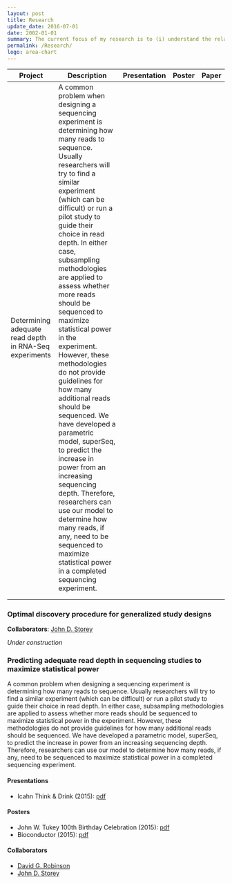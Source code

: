 ```yaml
---
layout: post
title: Research
update_date: 2016-07-01
date: 2002-01-01
summary: The current focus of my research is to (i) understand the relationship between sequencing depth and statistical power in sequencing studies and (ii) improve multiple hypothesis testing in high-dimensional data.
permalink: /Research/
logo: area-chart
---
```



<!--* Experimental design in sequencing studies
  - [Predicting adequate read depth in sequencing studies to maximize statistical power](#predicting-adequate-read-depth-in-sequencing-studies-to-maximize-statistical-power)
* Multiple testing in high-dimensional data
  - [Optimal discovery procedure for generalized study designs](#optimal-discovery-procedure-for-generalized-study-designs)
  - Optimally combining p-values for multiple testing
--->

| Project                                                | Description                                                                                                                                                                                                                                                                                                                                                                                                                                                                                                                                                                                                                                                                                                                                                                                                    | Presentation | Poster | Paper |
|--------------------------------------------------------|----------------------------------------------------------------------------------------------------------------------------------------------------------------------------------------------------------------------------------------------------------------------------------------------------------------------------------------------------------------------------------------------------------------------------------------------------------------------------------------------------------------------------------------------------------------------------------------------------------------------------------------------------------------------------------------------------------------------------------------------------------------------------------------------------------------|--------------|--------|-------|
| Determining adequate read depth in RNA-Seq experiments | A common problem when designing a sequencing experiment is determining how many reads to sequence. Usually researchers will try to find a similar experiment (which can be difficult) or run a pilot study to guide their choice in read depth. In either case, subsampling methodologies are applied to assess whether more reads should be sequenced to maximize statistical power in the experiment. However, these methodologies do not provide guidelines for how many additional reads should be sequenced. We have developed a parametric model, superSeq, to predict the increase in power from an increasing sequencing depth. Therefore, researchers can use our model to determine how many reads, if any, need to be sequenced to maximize statistical power in a completed sequencing experiment. |              |        |       |
|                                                        |                                                                                                                                                                                                                                                                                                                                                                                                                                                                                                                                                                                                                                                                                                                                                                                                                |              |        |       |
|                                                        |                                                                                                                                                                                                                                                                                                                                                                                                                                                                                                                                                                                                                                                                                                                                                                                                                |              |        |       |


### Optimal discovery procedure for generalized study designs
**Collaborators**: [John D. Storey](http://genomine.org)

*Under construction*


### Predicting adequate read depth in sequencing studies to maximize statistical power

A common problem when designing a sequencing experiment is determining how many reads to sequence. Usually researchers will try to find a similar experiment (which can be difficult) or run a pilot study to guide their choice in read depth. In either case, subsampling methodologies are applied to assess whether more reads should be sequenced to maximize statistical power in the experiment. However, these methodologies do not provide guidelines for how many additional reads should be sequenced. We have developed a parametric model, superSeq, to predict the increase in power from an increasing sequencing depth. Therefore, researchers can use our model to determine how many reads, if any, need to be sequenced to maximize statistical power in a completed sequencing experiment.

#### Presentations 

- Icahn Think & Drink (2015): [pdf](http://ajbass.github.io/superSeq_icahn.pdf)

#### Posters

- John W. Tukey 100th Birthday Celebration (2015): [pdf](http://ajbass.github.io//bioc_poster.pdf)
- Bioconductor (2015): [pdf](http://ajbass.github.io//bioc_poster.pdf)

#### Collaborators
- [David G. Robinson](http://varianceexplained.org/)
- [John D. Storey](http://genomine.org)


[1]: http://ajbass.github.io/R-packages
[2]: http://ajbass.github.io/andrewbass_cv.pdf
[3]: http://ajbass.github.io/Projects
